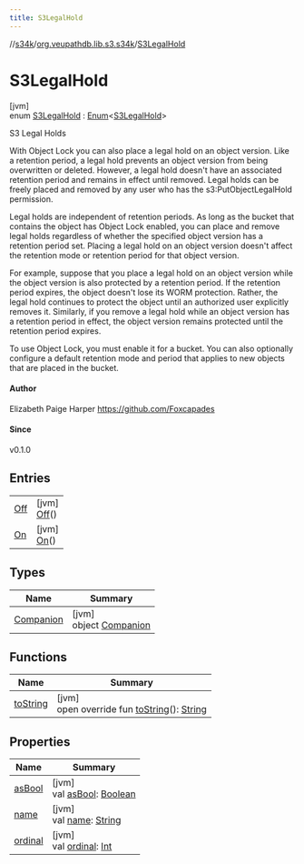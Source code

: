 ```yaml
---
title: S3LegalHold
---
```

//[s34k](../../../index.html)/[org.veupathdb.lib.s3.s34k](../index.html)/[S3LegalHold](index.html)



# S3LegalHold



[jvm]\
enum [S3LegalHold](index.html) : [Enum](https://kotlinlang.org/api/latest/jvm/stdlib/kotlin/-enum/index.html)&lt;[S3LegalHold](index.html)&gt; 

S3 Legal Holds



With Object Lock you can also place a legal hold on an object version. Like a retention period, a legal hold prevents an object version from being overwritten or deleted. However, a legal hold doesn't have an associated retention period and remains in effect until removed. Legal holds can be freely placed and removed by any user who has the s3:PutObjectLegalHold permission.



Legal holds are independent of retention periods. As long as the bucket that contains the object has Object Lock enabled, you can place and remove legal holds regardless of whether the specified object version has a retention period set. Placing a legal hold on an object version doesn't affect the retention mode or retention period for that object version.



For example, suppose that you place a legal hold on an object version while the object version is also protected by a retention period. If the retention period expires, the object doesn't lose its WORM protection. Rather, the legal hold continues to protect the object until an authorized user explicitly removes it. Similarly, if you remove a legal hold while an object version has a retention period in effect, the object version remains protected until the retention period expires.



To use Object Lock, you must enable it for a bucket. You can also optionally configure a default retention mode and period that applies to new objects that are placed in the bucket.



#### Author



Elizabeth Paige Harper https://github.com/Foxcapades



#### Since



v0.1.0



## Entries


| | |
|---|---|
| [Off](-off/index.html) | [jvm]<br>[Off](-off/index.html)() |
| [On](-on/index.html) | [jvm]<br>[On](-on/index.html)() |


## Types


| Name | Summary |
|---|---|
| [Companion](-companion/index.html) | [jvm]<br>object [Companion](-companion/index.html) |


## Functions


| Name | Summary |
|---|---|
| [toString](to-string.html) | [jvm]<br>open override fun [toString](to-string.html)(): [String](https://kotlinlang.org/api/latest/jvm/stdlib/kotlin/-string/index.html) |


## Properties


| Name | Summary |
|---|---|
| [asBool](as-bool.html) | [jvm]<br>val [asBool](as-bool.html): [Boolean](https://kotlinlang.org/api/latest/jvm/stdlib/kotlin/-boolean/index.html) |
| [name](../../org.veupathdb.lib.s3.s34k.requests.bucket.recursive/-s3-recursive-delete-phase/-list-objects/index.html#-372974862%2FProperties%2F863300109) | [jvm]<br>val [name](../../org.veupathdb.lib.s3.s34k.requests.bucket.recursive/-s3-recursive-delete-phase/-list-objects/index.html#-372974862%2FProperties%2F863300109): [String](https://kotlinlang.org/api/latest/jvm/stdlib/kotlin/-string/index.html) |
| [ordinal](../../org.veupathdb.lib.s3.s34k.requests.bucket.recursive/-s3-recursive-delete-phase/-list-objects/index.html#-739389684%2FProperties%2F863300109) | [jvm]<br>val [ordinal](../../org.veupathdb.lib.s3.s34k.requests.bucket.recursive/-s3-recursive-delete-phase/-list-objects/index.html#-739389684%2FProperties%2F863300109): [Int](https://kotlinlang.org/api/latest/jvm/stdlib/kotlin/-int/index.html) |


